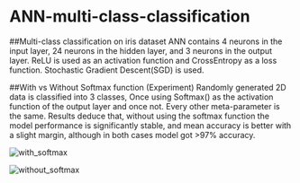 # ANN-multi-class-classification
##Multi-class classification on iris dataset
ANN contains 4 neurons in the input layer, 24 neurons in the hidden layer, and 3 neurons in the output layer. ReLU is used as an activation function and CrossEntropy as a loss function. Stochastic Gradient Descent(SGD) is used. 

##With vs Without Softmax function  (Experiment)
Randomly generated 2D data is classified into 3 classes, Once using Softmax() as the activation function of the output layer and once not. Every other meta-parameter is the same. Results deduce that, without using the softmax function the model performance is significantly stable, and mean accuracy is better with a slight margin, although in both cases model got >97% accuracy.

![with_softmax](https://github.com/nishit3/ANN-multi-class-classification/assets/90385616/a11009f7-877c-4002-869a-302fe3bf07ca)


![without_softmax](https://github.com/nishit3/ANN-multi-class-classification/assets/90385616/fb18bdfe-45f0-4a29-a575-fa53893112a4)
